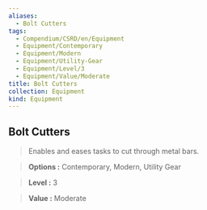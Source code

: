 ```yaml
---
aliases:
  - Bolt Cutters
tags:
  - Compendium/CSRD/en/Equipment
  - Equipment/Contemporary
  - Equipment/Modern
  - Equipment/Utility-Gear
  - Equipment/Level/3
  - Equipment/Value/Moderate
title: Bolt Cutters
collection: Equipment
kind: Equipment
---
```

## Bolt Cutters    
    
>Enables and eases tasks to cut through metal bars.    
> **Options :** Contemporary, Modern, Utility Gear    
> **Level :** 3    
> **Value :** Moderate